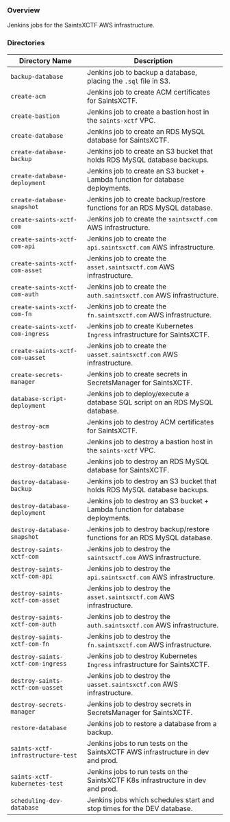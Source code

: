 ### Overview

Jenkins jobs for the SaintsXCTF AWS infrastructure.

### Directories

| Directory Name                     | Description                                                                     |
|------------------------------------|---------------------------------------------------------------------------------|
| `backup-database`                  | Jenkins job to backup a database, placing the `.sql` file in S3.                |
| `create-acm`                       | Jenkins job to create ACM certificates for SaintsXCTF.                          |
| `create-bastion`                   | Jenkins job to create a bastion host in the `saints-xctf` VPC.                  |
| `create-database`                  | Jenkins job to create an RDS MySQL database for SaintsXCTF.                     |
| `create-database-backup`           | Jenkins job to create an S3 bucket that holds RDS MySQL database backups.       |
| `create-database-deployment`       | Jenkins job to create an S3 bucket + Lambda function for database deployments.  |
| `create-database-snapshot`         | Jenkins job to create backup/restore functions for an RDS MySQL database.       |
| `create-saints-xctf-com`           | Jenkins job to create the `saintsxctf.com` AWS infrastructure.                  |
| `create-saints-xctf-com-api`       | Jenkins job to create the `api.saintsxctf.com` AWS infrastructure.              |
| `create-saints-xctf-com-asset`     | Jenkins job to create the `asset.saintsxctf.com` AWS infrastructure.            |
| `create-saints-xctf-com-auth`      | Jenkins job to create the `auth.saintsxctf.com` AWS infrastructure.             |
| `create-saints-xctf-com-fn`        | Jenkins job to create the `fn.saintsxctf.com` AWS infrastructure.               |
| `create-saints-xctf-com-ingress`   | Jenkins job to create Kubernetes `Ingress` infrastructure for SaintsXCTF.       |
| `create-saints-xctf-com-uasset`    | Jenkins job to create the `uasset.saintsxctf.com` AWS infrastructure.           |
| `create-secrets-manager`           | Jenkins job to create secrets in SecretsManager for SaintsXCTF.                 |
| `database-script-deployment`       | Jenkins job to deploy/execute a database SQL script on an RDS MySQL database.   |
| `destroy-acm`                      | Jenkins job to destroy ACM certificates for SaintsXCTF.                         |
| `destroy-bastion`                  | Jenkins job to destroy a bastion host in the `saints-xctf` VPC.                 |
| `destroy-database`                 | Jenkins job to destroy an RDS MySQL database for SaintsXCTF.                    |
| `destroy-database-backup`          | Jenkins job to destroy an S3 bucket that holds RDS MySQL database backups.      |
| `destroy-database-deployment`      | Jenkins job to destroy an S3 bucket + Lambda function for database deployments. |
| `destroy-database-snapshot`        | Jenkins job to destroy backup/restore functions for an RDS MySQL database.      |
| `destroy-saints-xctf-com`          | Jenkins job to destroy the `saintsxctf.com` AWS infrastructure.                 |
| `destroy-saints-xctf-com-api`      | Jenkins job to destroy the `api.saintsxctf.com` AWS infrastructure.             |
| `destroy-saints-xctf-com-asset`    | Jenkins job to destroy the `asset.saintsxctf.com` AWS infrastructure.           |
| `destroy-saints-xctf-com-auth`     | Jenkins job to destroy the `auth.saintsxctf.com` AWS infrastructure.            |
| `destroy-saints-xctf-com-fn`       | Jenkins job to destroy the `fn.saintsxctf.com` AWS infrastructure.              |
| `destroy-saints-xctf-com-ingress`  | Jenkins job to destroy Kubernetes `Ingress` infrastructure for SaintsXCTF.      |
| `destroy-saints-xctf-com-uasset`   | Jenkins job to destroy the `uasset.saintsxctf.com` AWS infrastructure.          |
| `destroy-secrets-manager`          | Jenkins job to destroy secrets in SecretsManager for SaintsXCTF.                |
| `restore-database`                 | Jenkins job to restore a database from a backup.                                |
| `saints-xctf-infrastructure-test`  | Jenkins jobs to run tests on the SaintsXCTF AWS infrastructure in dev and prod. |
| `saints-xctf-kubernetes-test`      | Jenkins jobs to run tests on the SaintsXCTF K8s infrastructure in dev and prod. |
| `scheduling-dev-database`          | Jenkins jobs which schedules start and stop times for the DEV database.         |